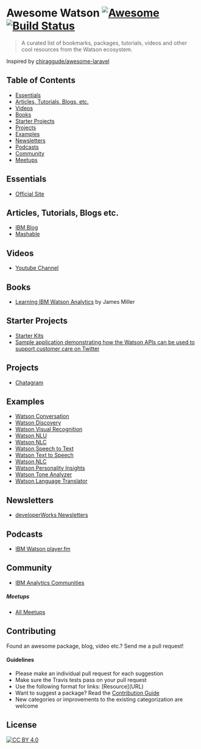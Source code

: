 # Awesome Watson [![Awesome](https://cdn.rawgit.com/sindresorhus/awesome/d7305f38d29fed78fa85652e3a63e154dd8e8829/media/badge.svg)](https://github.com/sindresorhus/awesome) [![Build Status](https://api.travis-ci.org/carlosalan/awesome-watson.svg?branch=master)](https://travis-ci.org/carlosalan/awesome-watson)

> A curated list of bookmarks, packages, tutorials, videos and other cool resources from the Watson ecosystem.

Inspired by [chiraggude/awesome-laravel](https://github.com/chiraggude/awesome-laravel)

## Table of Contents

- [Essentials](#essentials)
- [Articles, Tutorials, Blogs, etc.](#articles-tutorials-blogs-etc)
- [Videos](#videos)
- [Books](#books)
- [Starter Projects](#starter-projects)
- [Projects](#projects)
- [Examples](#examples)
- [Newsletters](#newsletters)
- [Podcasts](#podcasts)
- [Community](#community)
- [Meetups](#meetups)

## Essentials

* [Official Site](https://www.ibm.com/watson/)

## Articles, Tutorials, Blogs etc.

* [IBM Blog](https://www.ibm.com/blogs/watson/category/cognitive-enterprise/)
* [Mashable](http://mashable.com/category/ibm-watson/)

## Videos

* [Youtube Channel](https://www.youtube.com/user/IBMWatsonSolutions)

## Books

* [Learning IBM Watson Analytics](https://www.amazon.com/Learning-Watson-Analytics-James-Miller/dp/1785880772) by James Miller

## Starter Projects

* [Starter Kits](https://www.ibm.com/watson/developercloud/starter-kits.html)
* [Sample application demonstrating how the Watson APIs can be used to support customer care on Twitter](https://github.com/watson-developer-cloud/social-customer-care)

## Projects

* [Chatagram](https://www.ibm.com/watson/developercloud/starter-kits.html)

## Examples

* [Watson Conversation](https://conversation-demo.mybluemix.net/)
* [Watson Discovery](https://discovery-news-demo.mybluemix.net/)
* [Watson Visual Recognition](https://visual-recognition-demo.ng.bluemix.net/)
* [Watson NLU](https://natural-language-understanding-demo.mybluemix.net/)
* [Watson NLC](https://natural-language-classifier-demo.mybluemix.net/)
* [Watson Speech to Text](https://speech-to-text-demo.mybluemix.net/)
* [Watson Text to Speech](https://text-to-speech-demo.mybluemix.net/)
* [Watson NLC](https://natural-language-classifier-demo.mybluemix.net/)
* [Watson Personality Insights](https://personality-insights-livedemo.mybluemix.net/)
* [Watson Tone Analyzer](https://tone-analyzer-demo.mybluemix.net/)
* [Watson Language Translator](https://language-translator-demo.mybluemix.net/)

## Newsletters

* [developerWorks Newsletters](https://www.ibm.com/developerworks/newsletter/)

## Podcasts

* [IBM Watson player.fm](https://player.fm/series/ibm-watson)

## Community

* [IBM Analytics Communities](https://community.watsonanalytics.com/)

##### Meetups

* [All Meetups](https://www.meetup.com/topics/ibm-watson/)

## Contributing

Found an awesome package, blog, video etc.? Send me a pull request!

#### Guidelines

* Please make an individual pull request for each suggestion
* Make sure the Travis tests pass on your pull request
* Use the following format for links: \[Resource\]\(URL\)
* Want to suggest a package? Read the [Contribution Guide](https://github.com/carlosalan/awesome-watson/blob/master/CONTRIBUTING.md)
* New categories or improvements to the existing categorization are welcome

## License

[![CC BY 4.0](https://licensebuttons.net/l/by/4.0/88x31.png)](https://creativecommons.org/licenses/by/4.0/)
